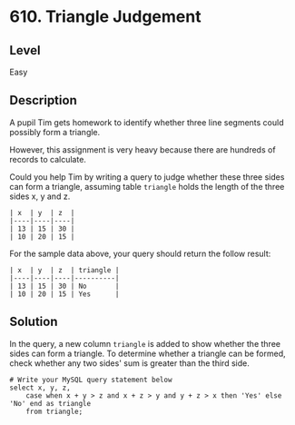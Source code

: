 # 610. Triangle Judgement
## Level
Easy

## Description
A pupil Tim gets homework to identify whether three line segments could possibly form a triangle.

However, this assignment is very heavy because there are hundreds of records to calculate.

Could you help Tim by writing a query to judge whether these three sides can form a triangle, assuming table `triangle` holds the length of the three sides x, y and z.

```
| x  | y  | z  |
|----|----|----|
| 13 | 15 | 30 |
| 10 | 20 | 15 |
```
For the sample data above, your query should return the follow result:
```
| x  | y  | z  | triangle |
|----|----|----|----------|
| 13 | 15 | 30 | No       |
| 10 | 20 | 15 | Yes      |
```

## Solution
In the query, a new column `triangle` is added to show whether the three sides can form a triangle. To determine whether a triangle can be formed, check whether any two sides' sum is greater than the third side.
```
# Write your MySQL query statement below
select x, y, z,
    case when x + y > z and x + z > y and y + z > x then 'Yes' else 'No' end as triangle
    from triangle;
```
